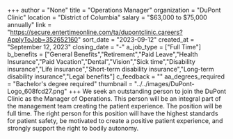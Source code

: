 +++
author = "None"
title = "Operations Manager"
organization = "DuPont Clinic"
location = "District of Columbia"
salary = "$63,000 to $75,000 annually"
link = "https://secure.entertimeonline.com/ta/dupontclinic.careers?ApplyToJob=352652160"
sort_date = "2023-09-12"
created_at = "September 12, 2023"
closing_date = "-"
a_job_type = ["Full Time"]
b_benefits = ["General Benefits","Retirement","Paid Leave","Health Insurance","Paid Vacation","Dental","Vision","Sick time","Disability insurance","Life insurance","Short-term disability insurance","Long-term disability insurance","Legal benefits"]
c_feedback = ""
aa_degrees_required = "Bachelor's degree required"
thumbnail = "../../images/DuPont-Logo_608fcd27.png"
+++
We seek an outstanding person to join the DuPont Clinic as the Manager of Operations. This person will be an integral part of the management team creating the patient experience. The position will be full time. The right person for this position will have the highest standards for patient safety, be motivated to create a positive patient experience, and strongly support the right to bodily autonomy.